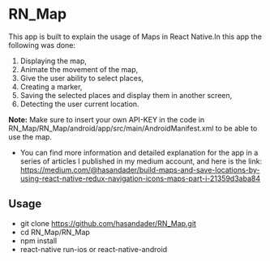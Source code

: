 # RN_Map
This app is built to explain the usage of Maps in React Native.In this app the following was done:
1. Displaying the map,
2. Animate the movement of the map,
3. Give the user ability to select places,
4. Creating a marker,
5. Saving the selected places and display them in another screen,
6. Detecting the user current location.

**Note:** Make sure to insert your own API-KEY in the code in RN_Map/RN_Map/android/app/src/main/AndroidManifest.xml to be able to use the map.
* You can find more information and detailed explanation for the app in a series of articles I published in my medium account, and here is the link: https://medium.com/@hasandader/build-maps-and-save-locations-by-using-react-native-redux-navigation-icons-maps-part-i-21359d3aba84
## Usage
- git clone https://github.com/hasandader/RN_Map.git
- cd RN_Map/RN_Map
- npm install
- react-native run-ios or react-native-android
